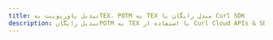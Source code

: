 ---title: تبدیل پاورپوینت بهTEX، POTM به TEX مبدل رایگان یا Curl SDKdescription: تبدیل رایگانPOTM به TEX با استفاده از Curl Cloud APIs & SDK. همچنین اسناد Microsoft PowerPoint را در Cloud ایجاد، ویرایش و رندر کنید.---